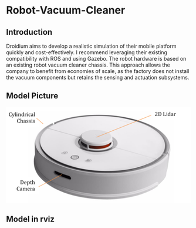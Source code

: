 # Robot-Vacuum-Cleaner
## Introduction
Droidium aims to develop a realistic simulation of their mobile platform quickly and cost-effectively. I recommend leveraging their existing compatibility with ROS and using Gazebo. The robot hardware is based on an existing robot vacuum cleaner chassis. This approach allows the company to benefit from economies of scale, as the factory does not install the vacuum components but retains the sensing and actuation subsystems.
## Model Picture
![image](https://github.com/Sen66666666/Robot-vacuum-cleaner/blob/main/vacuum_cleaner_model.png)
## Model in rviz


